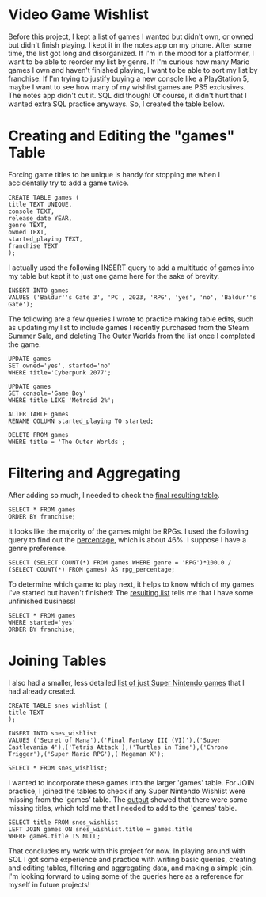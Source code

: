 # Video Game Wishlist

Before this project, I kept a list of games I wanted but didn't own, or owned but didn't finish playing. I kept it in the notes app on my phone. After some time, the list got long and disorganized. If I'm in the mood for a platformer, I want to be able to reorder my list by genre. If I'm curious how many Mario games I own and haven't finished playing, I want to be able to sort my list by franchise. If I'm trying to justify buying a new console like a PlayStation 5, maybe I want to see how many of my wishlist games are PS5 exclusives. The notes app didn't cut it. SQL did though! Of course, it didn't hurt that I wanted extra SQL practice anyways. So, I created the table below.

# Creating and Editing the "games" Table
Forcing game titles to be unique is handy for stopping me when I accidentally try to add a game twice.

    CREATE TABLE games (
    title TEXT UNIQUE,
    console TEXT,
    release_date YEAR,
    genre TEXT,
    owned TEXT,
    started_playing TEXT,
    franchise TEXT
    );

I actually used the following INSERT query to add a multitude of games into my table but kept it to just one game here for the sake of brevity.

    INSERT INTO games
    VALUES ('Baldur''s Gate 3', 'PC', 2023, 'RPG', 'yes', 'no', 'Baldur''s Gate');

The following are a few queries I wrote to practice making table edits, such as updating my list to include games I recently purchased from the Steam Summer Sale, and deleting The Outer Worlds from the list once I completed the game.

    UPDATE games
    SET owned='yes', started='no'
    WHERE title='Cyberpunk 2077';

    UPDATE games
    SET console='Game Boy'
    WHERE title LIKE 'Metroid 2%';

    ALTER TABLE games
    RENAME COLUMN started_playing TO started;

    DELETE FROM games
    WHERE title = 'The Outer Worlds';

# Filtering and Aggregating 

After adding so much, I needed to check the [final resulting table](https://github.com/mwdemos/Data-Analysis-Portfolio/blob/main/Video%20Game%20Wishlist/SQL%20Code%20Outputs/VideoGameWishlist_games_output_orderByFranchise.pdf).

    SELECT * FROM games
    ORDER BY franchise;

It looks like the majority of the games might be RPGs. I used the following query to find out the [percentage](https://github.com/mwdemos/Data-Analysis-Portfolio/blob/main/Video%20Game%20Wishlist/SQL%20Code%20Outputs/VideoGameWishlist_games_output_rpg_percentage.pdf), which is about 46%. I suppose I have a genre preference.

    SELECT (SELECT COUNT(*) FROM games WHERE genre = 'RPG')*100.0 / (SELECT COUNT(*) FROM games) AS rpg_percentage;

To determine which game to play next, it helps to know which of my games I've started but haven't finished: The [resulting list](https://github.com/mwdemos/Data-Analysis-Portfolio/blob/main/Video%20Game%20Wishlist/SQL%20Code%20Outputs/VideoGameWishlist_games_output_started.pdf) tells me that I have some unfinished business!

    SELECT * FROM games
    WHERE started='yes'
    ORDER BY franchise;

# Joining Tables

I also had a smaller, less detailed [list of just Super Nintendo games](https://github.com/mwdemos/Data-Analysis-Portfolio/blob/main/Video%20Game%20Wishlist/SQL%20Code%20Outputs/VideoGameWishlist_snes_wishlist_output.pdf) that I had already created.

    CREATE TABLE snes_wishlist (
    title TEXT
    );

    INSERT INTO snes_wishlist
    VALUES ('Secret of Mana'),('Final Fantasy III (VI)'),('Super Castlevania 4'),('Tetris Attack'),('Turtles in Time'),('Chrono Trigger'),('Super Mario RPG'),('Megaman X');

    SELECT * FROM snes_wishlist;

I wanted to incorporate these games into the larger 'games' table. For JOIN practice, I joined the tables to check if any Super Nintendo Wishlist were missing from the 'games' table. The [output](https://github.com/mwdemos/Data-Analysis-Portfolio/blob/main/Video%20Game%20Wishlist/SQL%20Code%20Outputs/VideoGameWishlist_games_snes_wishlist_join.pdf) showed that there were some missing titles, which told me that I needed to add to the 'games' table.

    SELECT title FROM snes_wishlist
    LEFT JOIN games ON snes_wishlist.title = games.title
    WHERE games.title IS NULL;

That concludes my work with this project for now. In playing around with SQL I got some experience and practice with writing basic queries, creating and editing tables, filtering and aggregating data, and making a simple join. I'm looking forward to using some of the queries here as a reference for myself in future projects!
